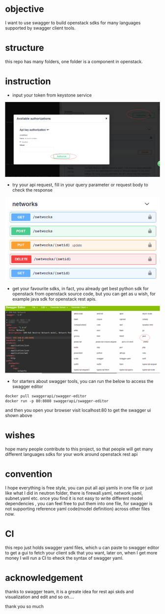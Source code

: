# objective

I want to use swagger to build openstack sdks for many languages supported by swagger client tools.

# structure

this repo has many folders, one folder is a component in openstack.

# instruction
* input your token from keystone service

![s1.png](imgs/s1.png "")
* try your api request, fill in your query parameter or request body to check the response

![s2.png](imgs/s2.png "")

* get your favourite sdks, in fact, you already get best python sdk for openstack from openstack source code, but you can get as u wish, for example java sdk for openstack rest apis.


![s3.png]( imgs/s3.png "")


* for starters about swagger tools, you can run the below to access the swagger editor

```
docker pull swaggerapi/swagger-editor
docker run -p 80:8080 swaggerapi/swagger-editor
```

and then you open your browser visit localhost:80 to get the swagger ui shown above
# wishes

hope many people contribute to this project, so that people will get many different languages sdks for your work around openstack rest api

# convention
I hope everything is free style, you can put all api yamls in one file or just like what I did in neutron folder, there is firewall.yaml, network.yaml, subnet.yaml etc. once you find  it is not easy to write different model dependencies  , you can feel free to put them into one file, for swagger is not supporting reference yaml code(model definition) across other files now.

# CI
this repo just holds swagger yaml files, which u can paste to swagger editor to get a gui to fetch your client sdk that you want, later on, when I get more money I will run a CI to eheck the syntax of swagger yaml.

 

# acknowledgement

thanks to swagger team, it is a greate  idea for rest api skds and visualization and edit and so on....

thank you so much